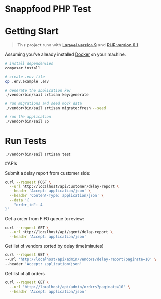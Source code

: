# Snappfood PHP Test

# Getting Start
> This project runs with [Laravel version 9](https://laravel.com/docs/9.x) and [PHP version 8.1](https://www.php.net/releases/8.1/en.php).

Assuming you've already installed [Docker](https://www.docker.com/) on your machine.

``` bash
# install dependencies
composer install

# create .env file
cp .env.example .env

# generate the application key
./vendor/bin/sail artisan key:generate

# run migrations and seed mock data
./vendor/bin/sail artisan migrate:fresh --seed

# run the application
./vendor/bin/sail up
```

# Run Tests
``` bash
./vendor/bin/sail artisan test
```

#APIs

Submit a delay report from customer side:
``` bash
curl --request POST \
  --url http://localhost/api/customer/delay-report \
  --header 'Accept: application/json' \
  --header 'Content-Type: application/json' \
  --data '{
	"order_id": 4
}'
```

Get a order from FIFO queue to review:
``` bash
curl --request GET \
  --url http://localhost/api/agent/delay-report \
  --header 'Accept: application/json'
```

Get list of vendors sorted by delay time(minutes)
``` bash
curl --request GET \
--url 'http://localhost/api/admin/vendors/delay-report?paginate=10' \
--header 'Accept: application/json'
```


Get list of all orders
``` bash
curl --request GET \
  --url 'http://localhost/api/admin/orders?paginate=10' \
  --header 'Accept: application/json'
```
